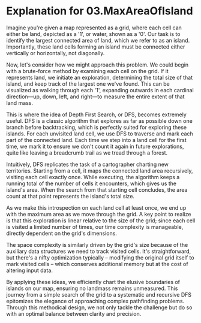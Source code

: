 # Explanation for 03.MaxAreaOfIsland

Imagine you're given a map represented as a grid, where each cell can either be land, depicted as a '1', or water, shown as a '0'. Our task is to identify the largest connected area of land, which we refer to as an island. Importantly, these land cells forming an island must be connected either vertically or horizontally, not diagonally. 

Now, let's consider how we might approach this problem. We could begin with a brute-force method by examining each cell on the grid. If it represents land, we initiate an exploration, determining the total size of that island, and keep track of the largest one we've found. This can be visualized as walking through each '1', expanding outwards in each cardinal direction—up, down, left, and right—to measure the entire extent of that land mass.

This is where the idea of Depth First Search, or DFS, becomes extremely useful. DFS is a classic algorithm that explores as far as possible down one branch before backtracking, which is perfectly suited for exploring these islands. For each unvisited land cell, we use DFS to traverse and mark each part of the connected land. Each time we step into a land cell for the first time, we mark it to ensure we don't count it again in future explorations, quite like leaving a breadcrumb trail as we tread through a forest.

Intuitively, DFS replicates the task of a cartographer charting new territories. Starting from a cell, it maps the connected land area recursively, visiting each cell exactly once. While executing, the algorithm keeps a running total of the number of cells it encounters, which gives us the island's area. When the search from that starting cell concludes, the area count at that point represents the island's total size.

As we make this introspection on each land cell at least once, we end up with the maximum area as we move through the grid. A key point to realize is that this exploration is linear relative to the size of the grid; since each cell is visited a limited number of times, our time complexity is manageable, directly dependent on the grid's dimensions.

The space complexity is similarly driven by the grid's size because of the auxiliary data structures we need to track visited cells. It's straightforward, but there's a nifty optimization typically – modifying the original grid itself to mark visited cells – which conserves additional memory but at the cost of altering input data.

By applying these ideas, we efficiently chart the elusive boundaries of islands on our map, ensuring no landmass remains unmeasured. This journey from a simple search of the grid to a systematic and recursive DFS epitomizes the elegance of approaching complex pathfinding problems. Through this methodical design, we not only tackle the challenge but do so with an optimal balance between clarity and precision.